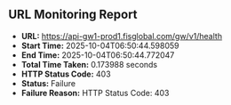 ## URL Monitoring Report

- **URL:** https://api-gw1-prod1.fisglobal.com/gw/v1/health
- **Start Time:** 2025-10-04T06:50:44.598059
- **End Time:** 2025-10-04T06:50:44.772047
- **Total Time Taken:** 0.173988 seconds
- **HTTP Status Code:** 403
- **Status:** Failure
- **Failure Reason:** HTTP Status Code: 403
